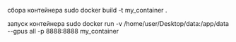 
сбора контейнера sudo docker build -t my_container .

запуск контейнера sudo docker run -v /home/user/Desktop/data:/app/data --gpus all -p 8888:8888 my_container